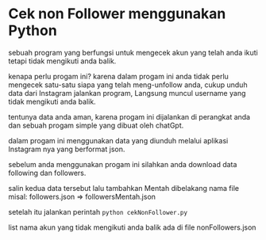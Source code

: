 
# Cek non Follower menggunakan Python


sebuah program yang berfungsi untuk mengecek akun yang telah anda ikuti tetapi tidak mengikuti anda balik.

kenapa perlu progam ini? karena dalam progam ini anda tidak perlu mengecek satu-satu siapa yang telah meng-unfollow anda, cukup unduh data dari Instagram jalankan program, Langsung muncul username yang tidak mengikuti anda balik.

tentunya data anda aman, karena progam ini dijalankan di perangkat anda dan sebuah progam simple yang dibuat oleh chatGpt.

dalam progam ini menggunakan data yang diunduh melalui aplikasi Instagram nya yang berformat json.

sebelum anda menggunakan progam ini silahkan anda download data following dan followers.

salin kedua data tersebut lalu tambahkan Mentah dibelakang nama file misal:
followers.json => followersMentah.json

setelah itu jalankan perintah 
```python cekNonFollower.py```

list nama akun yang tidak mengikuti anda balik ada di file nonFollowers.json